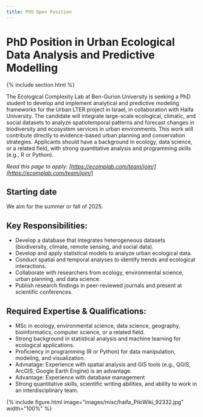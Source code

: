 ```yaml
---
title: PhD Open Position
---
```


# PhD Position in Urban Ecological Data Analysis and Predictive Modelling

{% include section.html %}

The Ecological Complexity Lab at Ben-Gurion University is seeking a PhD student to develop and implement analytical and predictive modeling frameworks for the Urban LTER project in Israel, in collaboration with Haifa University. The candidate will integrate large-scale ecological, climatic, and social datasets to analyze spatiotemporal patterns and forecast changes in biodiversity and ecosystem services in urban environments. This work will contribute directly to evidence-based urban planning and conservation strategies. Applicants should have a background in ecology, data science, or a related field, with strong quantitative analysis and programming skills (e.g., R or Python).

*Read this page to apply: [https://ecomplab.com/team/join/](https://ecomplab.com/team/join/)*

## Starting date

We aim for the summer or fall of 2025.

## Key Responsibilities:

- Develop a database that integrates heterogeneous datasets (biodiversity, climate, remote sensing, and social data).
- Develop and apply statistical models to analyze urban ecological data.
- Conduct spatial and temporal analyses to identify trends and ecological interactions.
- Collaborate with researchers from ecology, environmental science, urban planning, and data science.
- Publish research findings in peer-reviewed journals and present at scientific conferences.

## Required Expertise & Qualifications:
- MSc in ecology, environmental science, data science, geography, bioinformatics, computer science, or a related field.
- Strong background in statistical analysis and machine learning for ecological applications.
- Proficiency in programming (R or Python) for data manipulation, modeling, and visualization.
- Advnatage: Experience with spatial analysis and GIS tools (e.g., QGIS, ArcGIS, Google Earth Engine) is an advantage.
- Advantage: Experience with database management
- Strong quantitative skills, scientific writing abilities, and ability to work in an interdisciplinary team.

{%
  include figure.html
  image="images/misc/haifa_PikiWiki_92332.jpg"
  width="100%"
%}

